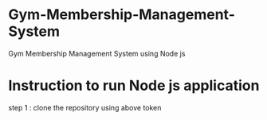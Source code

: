 # Gym-Membership-Management-System
Gym Membership Management System using Node js

# Instruction to run Node js application

step 1 : clone the repository using above token
